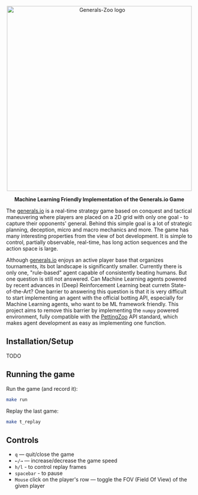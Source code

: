 <div align="center">

[<img src="https://github.com/strakam/Generals-Zoo/blob/master/generals/images/test.png?raw=true" alt="Generals-Zoo logo" width="500"/>](https://github.com/strakam/Generals-Zoo)

**Machine Learning Friendly Implementation of the Generals.io Game**
 
</div>

The [generals.io](https://generals.io/) is a real-time strategy game based on conquest and tactical maneuvering where players
are placed on a 2D grid with only one goal - to capture their opponents' general. Behind this simple goal is a lot of strategic planning, deception, micro and macro mechanics and more. The game has many interesting properties from the view of bot development.
It is simple to control, partially observable, real-time, has long action sequences and the action space is large.

Although [generals.io](https://generals.io/) enjoys an active player base that organizes tournaments, its bot landscape is significantly smaller. Currently there is only one, "rule-based" agent capable of consistently beating humans. But one question
is still not answered. Can Machine Learning agents powered by recent advances in (Deep) Reinforcement Learning beat curretn State-of-the-Art? One barrier to answering this question is that it is very difficult to start implementing an agent with the official botting API, especially for Machine Learning agents, who want to be ML framework friendly. This project aims to remove this barrier by implementing the `numpy` powered environment, fully compatible with the [PettingZoo](https://pettingzoo.farama.org/) API standard, which makes agent development as easy as implementing one function. 


## Installation/Setup
TODO

## Running the game

Run the game (and record it):
```sh
make run
```

Replay the last game:
```sh
make t_replay
```

## Controls
- `q` — quit/close the game
- `←/→` — increase/decrease the game speed
- `h/l` - to control replay frames
- `spacebar` - to pause
- `Mouse` click on the player's row — toggle the FOV (Field Of View) of the given player
